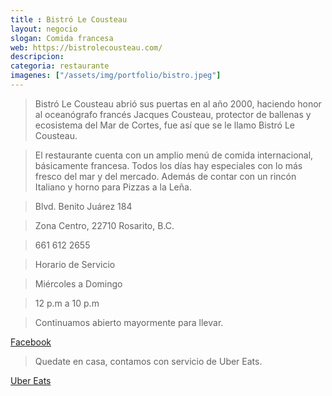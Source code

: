 ```yaml
---
title : Bistró Le Cousteau
layout: negocio
slogan: Comida francesa
web: https://bistrolecousteau.com/
descripcion: 
categoria: restaurante
imagenes: ["/assets/img/portfolio/bistro.jpeg"]
---
```


>Bistró Le Cousteau abrió sus puertas en al año 2000, haciendo honor al oceanógrafo francés Jacques Cousteau, protector de ballenas y ecosistema del Mar de Cortes, fue así que se le llamo Bistró Le Cousteau.

>El restaurante cuenta con un amplio menú de comida internacional, básicamente francesa.
Todos los días hay especiales con lo más fresco del mar y del mercado. Además de contar con un rincón Italiano y horno para Pizzas a la Leña.


  >Blvd. Benito Juárez 184

  >Zona Centro, 22710 Rosarito, B.C.

  >661 612 2655

  >Horario de Servicio

  >Miércoles a Domingo
  
   >12 p.m a 10 p.m
   
   >Continuamos abierto mayormente para llevar. 


[Facebook](https://www.facebook.com/BistroLeCousteau)

>Quedate en casa, contamos con servicio de Uber Eats.

[Uber Eats](https://www.ubereats.com/tijuana/food-delivery/restaurant-bistro-le-cousteau/D99q_rUsQ2u8mKKzM2dtYA#_)
